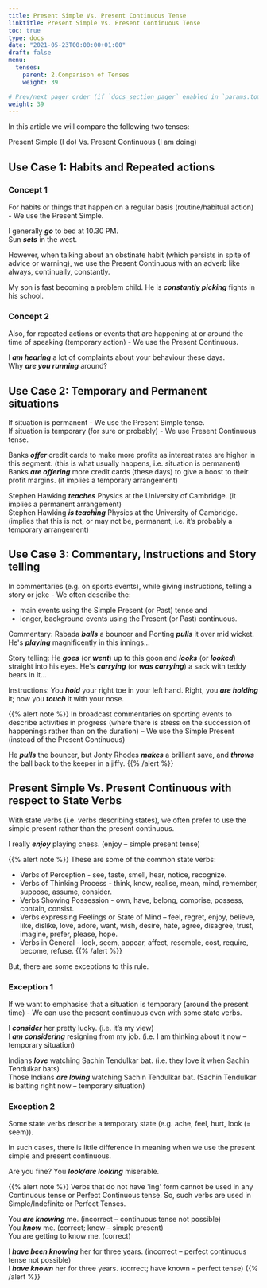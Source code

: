 ```yaml
---
title: Present Simple Vs. Present Continuous Tense      
linktitle: Present Simple Vs. Present Continuous Tense    
toc: true
type: docs
date: "2021-05-23T00:00:00+01:00"
draft: false
menu:
  tenses:
    parent: 2.Comparison of Tenses
    weight: 39

# Prev/next pager order (if `docs_section_pager` enabled in `params.toml`)
weight: 39
---
```


In this article we will compare the following two tenses:

Present Simple (I do) Vs. Present Continuous (I am doing)

## Use Case 1: Habits and Repeated actions 

### Concept 1

For habits or things that happen on a regular basis (routine/habitual action) - We use the Present Simple.

I generally ***go*** to bed at 10.30 PM. <br>
Sun ***sets*** in the west. 

However, when talking about an obstinate habit (which persists in spite of advice or warning), we use the Present Continuous with an adverb like always, continually, constantly. 

My son is fast becoming a problem child. He is ***constantly picking*** fights in his school.  

### Concept 2

Also, for repeated actions or events that are happening at or around the time of speaking (temporary action) - We use the Present Continuous.

I ***am hearing*** a lot of complaints about your behaviour these days. <br>
Why ***are you running*** around?

<!-- Commented out for ebook sake -->
<!-- ### Concept 3

To describe something that we regularly do at a particular time - We can use the present continuous or the present simple. 

We usually ***play*** badminton at 7 PM. (i.e. we start playing at 7 PM) <br>
We ***are*** usually ***playing*** badminton at 7 PM. (i.e. we are already playing at 7 PM) -->


## Use Case 2: Temporary and Permanent situations

If situation is permanent - We use the Present Simple tense. <br>
If situation is temporary (for sure or probably) - We use Present Continuous tense.

Banks ***offer*** credit cards to make more profits as interest rates are higher in this segment. (this is what usually happens, i.e. situation is permanent) <br>
Banks ***are offering*** more credit cards (these days) to give a boost to their profit margins. (it implies a temporary arrangement)

Stephen Hawking ***teaches*** Physics at the University of Cambridge. (it implies a permanent arrangement) <br>
Stephen Hawking ***is teaching*** Physics at the University of Cambridge. (implies that this is not, or may not be, permanent, i.e. it’s probably a temporary arrangement)


## Use Case 3: Commentary, Instructions and Story telling

In commentaries (e.g. on sports events), while giving instructions, telling a story or joke - We often describe the:
* main events using the Simple Present (or Past) tense and 
* longer, background events using the Present (or Past) continuous.

Commentary: Rabada ***balls*** a bouncer and Ponting ***pulls*** it over mid wicket. He's ***playing*** magnificently in this innings...

Story telling: He ***goes*** (or ***went***) up to this goon and ***looks*** (or ***looked***) straight into his eyes. He's ***carrying*** (or ***was carrying***) a sack with teddy bears in it...

Instructions: You ***hold*** your right toe in your left hand. Right, you ***are holding*** it; now you ***touch*** it with your nose.

{{% alert note %}}
In broadcast commentaries on sporting events to describe activities in progress (where there is stress on the succession of happenings rather than on the duration) – We use the Simple Present (instead of the Present Continuous)

He ***pulls*** the bouncer, but Jonty Rhodes ***makes*** a brilliant save, and ***throws*** the ball back to the keeper in a jiffy. 
{{% /alert %}}

<!-- Commented out for ebook sake -->
<!-- ## Use Case 4

To talk about changes happening around now - We use the Present Continuous. 

The water level of the oceans ***<span class="mak-text-color-incorrect">rises</span>*** very fast. (incorrect) <br>
The water level of the oceans ***<span class="mak-text-color">is rising</span>*** very fast. (correct)

***<span class="mak-text-color-incorrect">Does</span>*** your Grammar ***<span class="mak-text-color-incorrect">get</span>*** better? (incorrect) <br>
***<span class="mak-text-color">Is</span>*** your Grammar ***<span class="mak-text-color">getting</span>*** better? (correct) -->


## Present Simple Vs. Present Continuous with respect to State Verbs

With state verbs (i.e. verbs describing states), we often prefer to use the simple present rather than the present continuous.

I really ***enjoy*** playing chess. (enjoy – simple present tense)

{{% alert note %}}
These are some of the common state verbs:
* Verbs of Perception - see, taste, smell, hear, notice, recognize.
* Verbs of Thinking Process - think, know, realise, mean, mind, remember, suppose, assume, consider.
* Verbs Showing Possession - own, have, belong, comprise, possess, contain, consist.
* Verbs expressing Feelings or State of Mind – feel, regret, enjoy, believe, like, dislike, love, adore, want, wish, desire, hate, agree, disagree, trust, imagine, prefer, please, hope.
* Verbs in General - look, seem, appear, affect, resemble, cost, require, become, refuse.
{{% /alert %}}

But, there are some exceptions to this rule.

### Exception 1

If we want to emphasise that a situation is temporary (around the present time) - We can use the present continuous even with some state verbs. 

I ***consider*** her pretty lucky. (i.e. it’s my view) <br>
I ***am considering*** resigning from my job. (i.e. I am thinking about it now – temporary situation)

Indians ***love*** watching Sachin Tendulkar bat. (i.e. they love it when Sachin Tendulkar bats) <br>
Those Indians ***are loving*** watching Sachin Tendulkar bat. (Sachin Tendulkar is batting right now – temporary situation)

### Exception 2

Some state verbs describe a temporary state (e.g. ache, feel, hurt, look (= seem)).

In such cases, there is little difference in meaning when we use the present simple and present continuous.

Are you fine? You ***look/are looking*** miserable.

<!-- Commented out for ebook sake -->
<!-- ### Exception 3

When 'have' has a non-state meaning - we can use the present continuous 

E.g. when ‘have’ means 'eat', 'undergo', 'take' or 'hold’.

My friends ***are having*** a get together.

What ***are*** you ***having*** for dinner?  -->

{{% alert note %}}
Verbs that do not have 'ing' form cannot be used in any Continuous tense or Perfect Continuous tense. So, such verbs are used in Simple/Indefinite or Perfect Tenses.

You ***<span class="mak-text-color-incorrect">are knowing</span>*** me. (incorrect – continuous tense not possible) <br>
You ***<span class="mak-text-color">know</span>*** me. (correct; know – simple present) <br>
You are getting to know me. (correct) <br>

I ***<span class="mak-text-color-incorrect">have been knowing</span>*** her for three years. (incorrect – perfect continuous tense not possible) <br>
I ***<span class="mak-text-color">have known</span>*** her for three years. (correct; have known – perfect tense)
{{% /alert %}}


